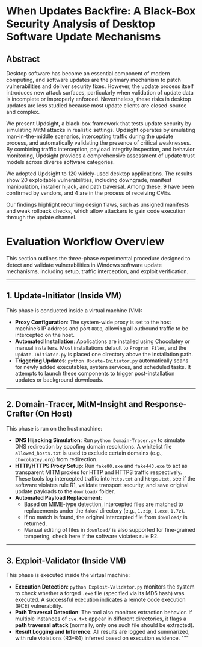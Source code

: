 # When Updates Backfire: A Black-Box Security Analysis of Desktop Software Update Mechanisms

## Abstract

Desktop software has become an essential component of modern computing, and software updates are the primary mechanism to patch vulnerabilities and deliver security fixes. However, the update process itself introduces new attack surfaces, particularly when validation of update data is incomplete or improperly enforced. Nevertheless, these risks in desktop updates are less studied because most update clients are closed-source and complex.

We present Updsight, a black-box framework that tests update security by simulating MitM attacks in realistic settings. Updsight operates by emulating man-in-the-middle scenarios, intercepting traffic during the update process, and automatically validating the presence of critical weaknesses. By combining traffic interception, payload integrity inspection, and behavior monitoring, Updsight provides a comprehensive assessment of update trust models across diverse software categories.

We adopted Updsight to 120 widely-used desktop applications. The results show 20 exploitable vulnerabilities, including downgrade, manifest manipulation, installer hijack, and path traversal. Among these, 9 have been confirmed by vendors, and 4 are in the process of receiving CVEs.

Our findings highlight recurring design flaws, such as unsigned manifests and weak rollback checks, which allow attackers to gain code execution through the update channel.


# Evaluation Workflow Overview

This section outlines the three-phase experimental procedure designed to detect and validate vulnerabilities in Windows software update mechanisms, including setup, traffic interception, and exploit verification.

---

## 1. Update-Initiator (Inside VM)

This phase is conducted inside a virtual machine (VM):

- **Proxy Configuration**: The system-wide proxy is set to the host machine’s IP address and port `8888`, allowing all outbound traffic to be intercepted on the host.
- **Automated Installation**: Applications are installed using [Chocolatey](https://chocolatey.org/) or manual installers. Most installations default to `Program Files`, and the `Update-Initiator.py` is placed one directory above the installation path.
- **Triggering Updates**: `python Update-Initiator.py` automatically scans for newly added executables, system services, and scheduled tasks. It attempts to launch these components to trigger post-installation updates or background downloads.

---

## 2. Domain-Tracer, MitM-Insight and Response-Crafter (On Host)

This phase is run on the host machine:

- **DNS Hijacking Simulation**: Run `python Domain-Tracer.py` to simulate DNS redirection by spoofing domain resolutions. A whitelist file `allowed_hosts.txt` is used to exclude certain domains (e.g., `chocolatey.org`) from redirection.
- **HTTP/HTTPS Proxy Setup**: Run `fake80.exe` and `fake443.exe` to act as transparent MITM proxies for HTTP and HTTPS traffic respectively. These tools log intercepted traffic into `http.txt` and `https.txt`, see if the software violates rule R1, validate transport security, and save original update payloads to the `download/` folder.
- **Automated Payload Replacement**:
  - Based on MIME-type detection, intercepted files are matched to replacements under the `fake/` directory (e.g., `1.zip`, `1.exe`, `1.7z`).
  - If no match is found, the original intercepted file from `download/` is returned.
  - Manual editing of files in `download/` is also supported for fine-grained tampering, check here if the software violates rule R2.

---

## 3. Exploit-Validator (Inside VM)

This phase is executed inside the virtual machine:

- **Execution Detection**: `python Exploit-Validator.py` monitors the system to check whether a forged `.exe` file (specified via its MD5 hash) was executed. A successful execution indicates a remote code execution (RCE) vulnerability.
- **Path Traversal Detection**: The tool also monitors extraction behavior. If multiple instances of `cve.txt` appear in different directories, it flags a **path traversal attack** (normally, only one such file should be extracted).
- **Result Logging and Inference**: All results are logged and summarized, with rule violations (R3–R4) inferred based on execution evidence.
"""
